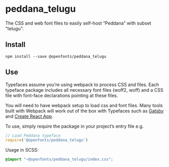 
# peddana_telugu

The CSS and web font files to easily self-host “Peddana” with subset "telugu".

## Install

`npm install --save @openfonts/peddana_telugu`

## Use

Typefaces assume you’re using webpack to process CSS and files. Each typeface
package includes all necessary font files (woff2, woff) and a CSS file with
font-face declarations pointing at these files.

You will need to have webpack setup to load css and font files. Many tools built
with Webpack will work out of the box with Typefaces such as [Gatsby](https://github.com/gatsbyjs/gatsby)
and [Create React App](https://github.com/facebookincubator/create-react-app).

To use, simply require the package in your project’s entry file e.g.

```javascript
// Load Peddana typeface
require('@openfonts/peddana_telugu')
```

Usage in SCSS:
```scss
@import "~@openfonts/peddana_telugu/index.css";
```
